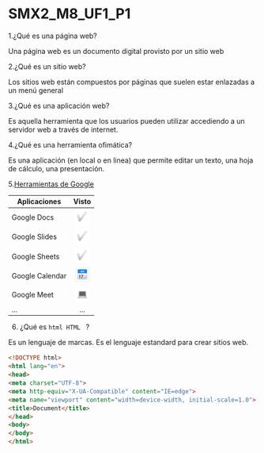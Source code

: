 # SMX2_M8_UF1_P1

1.¿Qué es una página web?

Una página web es un documento digital provisto por un sitio web

2.¿Qué es un sitio web?

Los sitios web están compuestos por páginas que suelen estar enlazadas a un menú general

3.¿Qué es una aplicación web?

Es aquella herramienta que los usuarios pueden utilizar accediendo a un servidor web a través de internet.

4.¿Qué es una herramienta ofimática?

Es una aplicación (en local o en linea) que permite editar un texto, una hoja de cálculo, una
presentación.

5.[Herramientas de Google](https://www.google.com/intl/es-419/chrome/browser-tools/)


| Aplicaciones | Visto | 
|--------|:----------:|
|Google Docs|![foto](https://github.com/RobertoNobleMaestro/SMX2_M8_UF1_P1/blob/main/Captura%20de%20pantalla%202022-09-16%20172553.png)|
|Google Slides | ![foto](https://github.com/RobertoNobleMaestro/SMX2_M8_UF1_P1/blob/main/Captura%20de%20pantalla%202022-09-16%20172553.png) | 
| Google Sheets |![foto](https://github.com/RobertoNobleMaestro/SMX2_M8_UF1_P1/blob/main/Captura%20de%20pantalla%202022-09-16%20172553.png) | 
| Google Calendar|![foto](https://github.com/RobertoNobleMaestro/SMX2_M8_UF1_P1/blob/main/Captura%20de%20pantalla%202022-09-16%20172617.png)| 
|Google Meet | ![foto](https://github.com/RobertoNobleMaestro/SMX2_M8_UF1_P1/blob/main/Captura%20de%20pantalla%202022-09-16%20172629.png) | 
| ... | ... |

6. ¿Qué es ```html HTML ``` ?

Es un lenguaje de marcas. Es el lenguaje estandard para crear sitios web.

```html
<!DOCTYPE html>
<html lang="en">
<head>
<meta charset="UTF-8">
<meta http-equiv="X-UA-Compatible" content="IE=edge">
<meta name="viewport" content="width=device-width, initial-scale=1.0">
<title>Document</title>
</head>
<body>
</body>
</html>
```
